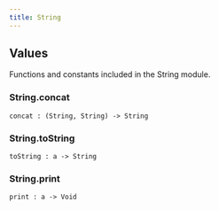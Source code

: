 ```yaml
---
title: String
---
```


## Values

Functions and constants included in the String module.

### String.**concat**

```grain
concat : (String, String) -> String
```

### String.**toString**

```grain
toString : a -> String
```

### String.**print**

```grain
print : a -> Void
```

